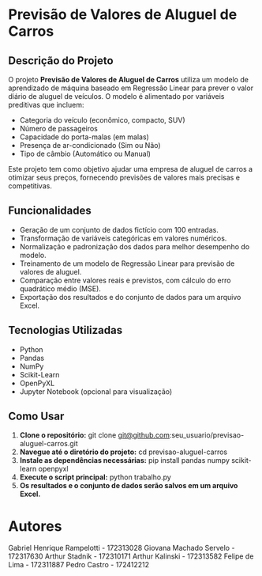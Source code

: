 # Previsão de Valores de Aluguel de Carros

## Descrição do Projeto

O projeto **Previsão de Valores de Aluguel de Carros** utiliza um modelo de aprendizado de máquina baseado em Regressão Linear para prever o valor diário de aluguel de veículos. O modelo é alimentado por variáveis preditivas que incluem:

- Categoria do veículo (econômico, compacto, SUV)
- Número de passageiros
- Capacidade do porta-malas (em malas)
- Presença de ar-condicionado (Sim ou Não)
- Tipo de câmbio (Automático ou Manual)

Este projeto tem como objetivo ajudar uma empresa de aluguel de carros a otimizar seus preços, fornecendo previsões de valores mais precisas e competitivas.

## Funcionalidades

- Geração de um conjunto de dados fictício com 100 entradas.
- Transformação de variáveis categóricas em valores numéricos.
- Normalização e padronização dos dados para melhor desempenho do modelo.
- Treinamento de um modelo de Regressão Linear para previsão de valores de aluguel.
- Comparação entre valores reais e previstos, com cálculo do erro quadrático médio (MSE).
- Exportação dos resultados e do conjunto de dados para um arquivo Excel.

## Tecnologias Utilizadas

- Python
- Pandas
- NumPy
- Scikit-Learn
- OpenPyXL
- Jupyter Notebook (opcional para visualização)

## Como Usar

1. **Clone o repositório:**
   git clone git@github.com:seu_usuario/previsao-aluguel-carros.git
2. **Navegue até o diretório do projeto:**
   cd previsao-aluguel-carros
3. **Instale as dependências necessárias:**
   pip install pandas numpy scikit-learn openpyxl
4. **Execute o script principal:**
   python trabalho.py
5. **Os resultados e o conjunto de dados serão salvos em um arquivo Excel.**

# Autores
Gabriel Henrique Rampelotti - 172313028
Giovana Machado Servelo - 172317630
Arthur Stadnik - 172310171
Arthur Kalinski - 172313582
Felipe de Lima - 172311887
Pedro Castro - 172412212
